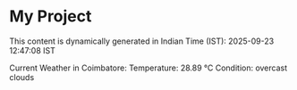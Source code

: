 # My Project

This content is dynamically generated in Indian Time (IST): 2025-09-23 12:47:08 IST


Current Weather in Coimbatore:
Temperature: 28.89 °C
Condition: overcast clouds
